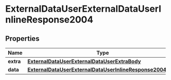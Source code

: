 # ExternalDataUserExternalDataUserInlineResponse2004

## Properties
Name | Type | Description | Notes
------------ | ------------- | ------------- | -------------
**extra** | [**ExternalDataUserExternalDataUserExtraBody**](ExternalDataUserExternalDataUserExtraBody.md) |  |  [optional]
**data** | [**ExternalDataUserExternalDataUserInlineResponse2004Data**](ExternalDataUserExternalDataUserInlineResponse2004Data.md) |  |  [optional]
